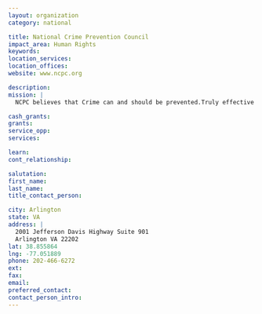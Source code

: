 ```yaml
---
layout: organization
category: national

title: National Crime Prevention Council
impact_area: Human Rights
keywords: 
location_services: 
location_offices: 
website: www.ncpc.org

description: 
mission: |
  NCPC believes that Crime can and should be prevented.Truly effective prevention requires addressing causes of crime and reducing opportunities for it to occur. Everyone, no matter what age, position, or capacity, can and must take individual action to stop crime. The problems of crime, violence, and drug abuse are best addressed though local action supported by local and state policies. Comprehensive crime prevention action plans (coordinated strategies and policies that address causes as well as occurrences of crime) are vital to long-term community success against crime. Partnerships that actively involve the local community and its residents are key to preventing crime. Prevention is a highly cost-effective alternative to the costs of crime to individuals and neighborhoods. Crime prevention action should be grounded in research and tested approaches and aided by evaluation.

cash_grants: 
grants: 
service_opp: 
services: 

learn: 
cont_relationship: 

salutation: 
first_name: 
last_name: 
title_contact_person: 

city: Arlington
state: VA
address: |
  2001 Jefferson Davis Highway Suite 901  
  Arlington VA 22202
lat: 38.855864
lng: -77.051889
phone: 202-466-6272
ext: 
fax: 
email: 
preferred_contact: 
contact_person_intro: 
---
```

